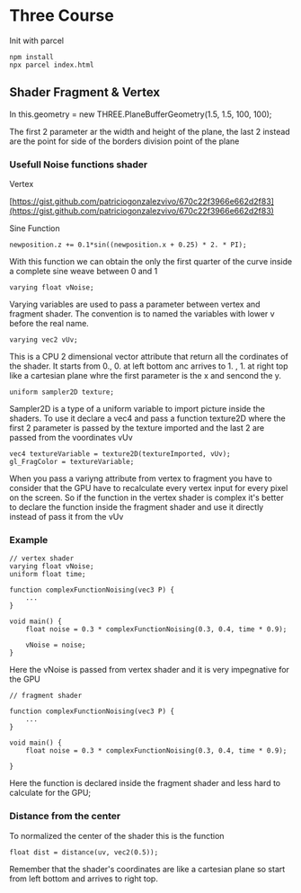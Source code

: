 

# Three Course

Init with parcel

```
npm install
npx parcel index.html
```

## Shader Fragment & Vertex

In this.geometry = new THREE.PlaneBufferGeometry(1.5, 1.5, 100, 100);

The first 2 parameter ar the width and height of the plane, the last 2 instead are the point for side of the borders division point of the plane

### Usefull Noise functions shader 

Vertex

[https://gist.github.com/patriciogonzalezvivo/670c22f3966e662d2f83](https://gist.github.com/patriciogonzalezvivo/670c22f3966e662d2f83)

Sine Function

```
newposition.z += 0.1*sin((newposition.x + 0.25) * 2. * PI);
```

With this function we can obtain the only the first quarter of the curve inside a complete sine weave between 0 and 1 

```
varying float vNoise;
```

Varying variables are used to pass a parameter between vertex and fragment shader. The convention is to named the variables with lower v before the real name.

```
varying vec2 vUv;
```

This is a CPU 2 dimensional vector attribute that return all the cordinates of the shader. It starts from 0., 0. at left bottom anc arrives to 1. , 1. at right top like a cartesian plane whre the first parameter is the x and sencond the y.  


```
uniform sampler2D texture;
```

Sampler2D is a type of a uniform variable to import picture inside the shaders. To use it declare a vec4 and pass a function texture2D where the first 2 parameter is passed by the texture imported and the last 2 are passed from the voordinates vUv

```
vec4 textureVariable = texture2D(textureImported, vUv);
gl_FragColor = textureVariable;
```

When you pass a variyng attribute from vertex to fragment you have to consider that the GPU have to recalculate every vertex input for every pixel on the screen. So if the function in the vertex shader is complex it's better to declare the function inside the fragment shader and use it directly instead of pass it from the vUv

### Example

```
// vertex shader
varying float vNoise;
uniform float time;

function complexFunctionNoising(vec3 P) {
    ...
}

void main() {
    float noise = 0.3 * complexFunctionNoising(0.3, 0.4, time * 0.9);
    
    vNoise = noise;
}
```

Here the vNoise is passed from vertex shader and it is very impegnative for the GPU

```
// fragment shader

function complexFunctionNoising(vec3 P) {
    ...
}

void main() {
    float noise = 0.3 * complexFunctionNoising(0.3, 0.4, time * 0.9);

}
```

Here the function is declared inside the fragment shader and less hard to calculate for the GPU;


### Distance from the center

To normalized the center of the shader this is the function

```
float dist = distance(uv, vec2(0.5));
```

Remember that the shader's coordinates are like a cartesian plane so start from left bottom and arrives to right top.
